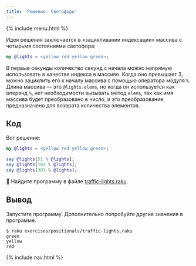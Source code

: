 ```yaml
---
title: 'Решение: Светофоры'
---
```


{% include menu.html %}

Идея решения заключается в «зацикливании индексации» массива с четырьмя состояниями светофора:

```raku
my @lights = <yellow red yellow green>;
```

В первые секунды количество секунд с начала можно напрямую использовать в качестве индекса в массиве. Когда оно превышает 3, можно зациклить его к началу массива с помощью оператора модуля `%`. Длина массива — это `@lights.elems`, но когда он используется как операнд `%`, нет необходимости вызывать метод `elems`, так как имя массива будет преобразовано в число, и это преобразование предназначено для возврата количества элементов.

## Код

Вот решение:

```raku
my @lights = <yellow red yellow green>;

say @lights[51 % @lights];
say @lights[102 % @lights];
say @lights[305 % @lights];
```

🦋 Найдите программу в файле [traffic-lights.raku](https://github.com/ash/raku-course/blob/master/exercises/positionals/traffic-lights.raku).

## Вывод

Запустите программу. Дополнительно попробуйте другие значения в программе.

```console
$ raku exercises/positionals/traffic-lights.raku
green
yellow
red
```

{% include nav.html %}